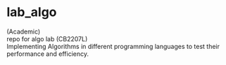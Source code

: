 # lab_algo
(Academic)<br>
repo for algo lab (CB2207L)
<br>Implementing Algorithms in different programming languages to test their performance and efficiency.
